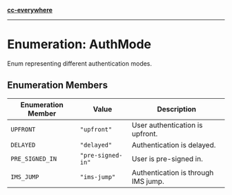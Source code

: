 [**cc-everywhere**](../../../../../index.md)

***

# Enumeration: AuthMode

Enum representing different authentication modes.

## Enumeration Members

| Enumeration Member | Value | Description |
| ------ | ------ | ------ |
| <a id="upfront"></a> `UPFRONT` | `"upfront"` | User authentication is upfront. |
| <a id="delayed"></a> `DELAYED` | `"delayed"` | Authentication is delayed. |
| <a id="pre_signed_in"></a> `PRE_SIGNED_IN` | `"pre-signed-in"` | User is pre-signed in. |
| <a id="ims_jump"></a> `IMS_JUMP` | `"ims-jump"` | Authentication is through IMS jump. |
